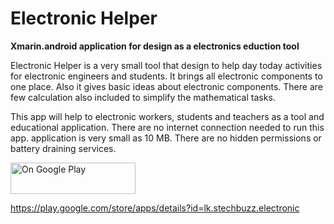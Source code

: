 # Electronic Helper

<b>Xmarin.android application for design as a electronics eduction tool</b>

Electronic Helper is a very small tool that design to help day today activities for electronic engineers and students. It brings all electronic components to one place. Also it gives basic ideas about electronic components. There are few calculation also included to simplify the mathematical tasks.

This app will help to electronic workers, students and teachers as a tool and educational application. There are no internet connection needed to run this app. application is very small as 10 MB. There are no hidden permissions or battery draining services. 

<a href="https://play.google.com/store/apps/details?id=lk.stechbuzz.electronic">
<img border="0" alt="On Google Play" src="https://www.gstatic.com/android/market_images/web/play_prism_hlock_2x.png" width="200" height="50">
</a>

https://play.google.com/store/apps/details?id=lk.stechbuzz.electronic


